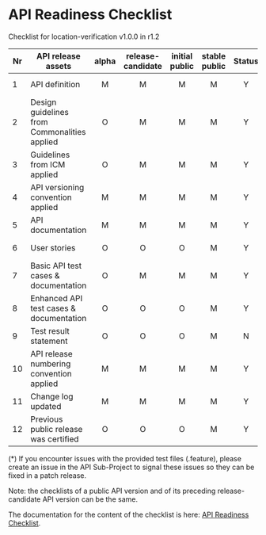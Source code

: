 # API Readiness Checklist

Checklist for location-verification v1.0.0 in r1.2

| Nr | API release assets                           | alpha | release-candidate | initial<br>public | stable<br> public | Status |                                                                   Comments                                                                   |
|----|----------------------------------------------|:-----:|:-----------------:|:-----------------:|:-----------------:|:------:|:--------------------------------------------------------------------------------------------------------------------------------------------:|
| 1  | API definition                               |   M   |         M         |         M         |         M         |   Y    |                     [/code/API_definitions/location-verification.yaml](/code/API_definitions/location-verification.yaml)                     |
| 2  | Design guidelines from Commonalities applied |   O   |         M         |         M         |         M         |   Y    |                                                                                                                                              |
| 3  | Guidelines from ICM applied                  |   O   |         M         |         M         |         M         |   Y    |                                                                                                                                              |
| 4  | API versioning convention applied            |   M   |         M         |         M         |         M         |   Y    |                                                                                                                                              |
| 5  | API documentation                            |   M   |         M         |         M         |         M         |   Y    |                                                                inline in yaml                                                                |
| 6  | User stories                                 |   O   |         O         |         O         |         M         |   Y    | [/documentation/API_documentation/location-verification-User-Story.md](/documentation/API_documentation/location-verification-User-Story.md) |
| 7  | Basic API test cases & documentation         |   O   |         M         |         M         |         M         |   Y    |                 [/code/Test_definitions/location-verification.feature](/code/Test_definitions/location-verification.feature)                 |
| 8  | Enhanced API test cases & documentation      |   O   |         O         |         O         |         M         |   Y    |                 [/code/Test_definitions/location-verification.feature](/code/Test_definitions/location-verification.feature)                 |
| 9  | Test result statement                        |   O   |         O         |         O         |         M         |   N    |                                                        Test results not available (*)                                                        |
| 10 | API release numbering convention applied     |   M   |         M         |         M         |         M         |   Y    |                                                                                                                                              |
| 11 | Change log updated                           |   M   |         M         |         M         |         M         |   Y    |                                                        [/CHANGELOG.md](/CHANGELOG.md)                                                        |
| 12 | Previous public release was certified        |   O   |         O         |         O         |         M         |   Y    |                                                                                                                                              |

(*) If you encounter issues with the provided test files (.feature), please create an issue in the API Sub-Project to signal these issues so they can be fixed in a patch release.

Note: the checklists of a public API version and of its preceding release-candidate API version can be the same.

The documentation for the content of the checklist is here: [API Readiness Checklist](https://wiki.camaraproject.org/display/CAM/API+Release+Process#APIReleaseProcess-APIreadinesschecklist).
